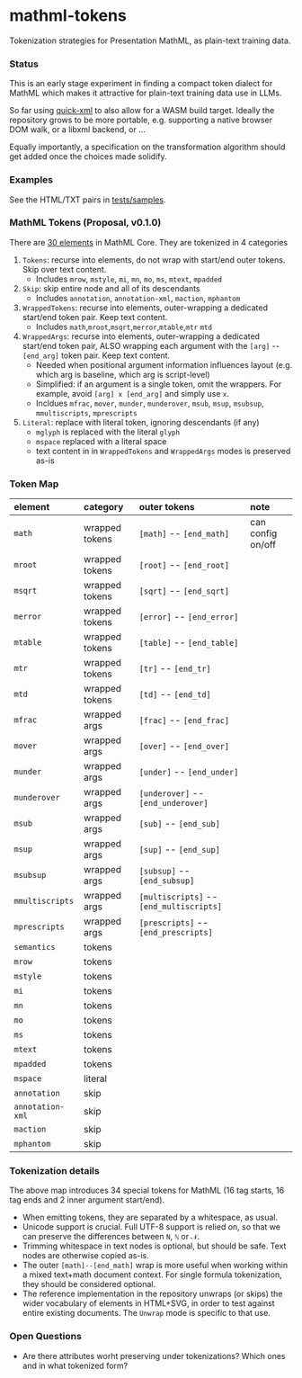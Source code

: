 # mathml-tokens
Tokenization strategies for Presentation MathML,
as plain-text training data.

### Status 

This is an early stage experiment in finding a compact token dialect for MathML which makes it
attractive for plain-text training data use in LLMs.

So far using [quick-xml](https://crates.io/crates/quick-xml) to also allow for a WASM build target.
Ideally the repository grows to be more portable, e.g. supporting a native browser DOM walk, 
or a libxml backend, or ...

Equally importantly, a specification on the transformation algorithm should get added once 
the choices made solidify.

### Examples

See the HTML/TXT pairs in [tests/samples](tests/samples/).

### MathML Tokens (Proposal, v0.1.0)

There are [30 elements](https://w3c.github.io/mathml-core/#mathml-elements-and-attributes) in MathML Core.
They are tokenized in 4 categories

1. `Tokens`: recurse into elements, do not wrap with start/end outer tokens. Skip over text content.
    - Includes `mrow`, `mstyle`, `mi`, `mn`, `mo`, `ms`, `mtext`, `mpadded`
2. `Skip`: skip entire node and all of its descendants
    - Includes `annotation`, `annotation-xml`, `maction`, `mphantom`
3. `WrappedTokens`: recurse into elements, outer-wrapping a dedicated start/end token pair. Keep text content.
    - Includes `math`,`mroot`,`msqrt`,`merror`,`mtable`,`mtr`
`mtd`
4. `WrappedArgs`: recurse into elements, outer-wrapping a dedicated start/end token pair, ALSO wrapping 
      each argument with the `[arg]` -- `[end_arg]` token pair. Keep text content.
    - Needed when positional argument information influences layout (e.g. which arg is baseline, which arg is script-level)
    - Simplified: if an argument is a single token, omit the wrappers. For example, avoid `[arg] x [end_arg]` and simply use `x`.
    - Incldues `mfrac`, `mover`, `munder`, `munderover`, `msub`, `msup`, `msubsup`, `mmultiscripts`, `mprescripts`
5. `Literal`: replace with literal token, ignoring descendants (if any)
    - `mglyph` is replaced with the literal `glyph`
    - `mspace` replaced with a literal space ` `
    - text content in in `WrappedTokens` and `WrappedArgs` modes is preserved as-is

### Token Map

element | category | outer tokens | note
:-- | :-- | :-- | :-- 
`math` |wrapped tokens| `[math]` -- `[end_math]` | can config on/off
`mroot` |wrapped tokens| `[root]` -- `[end_root]`  |
`msqrt` |wrapped tokens| `[sqrt]` -- `[end_sqrt]` |
`merror` |wrapped tokens| `[error]` -- `[end_error]` |
`mtable` |wrapped tokens| `[table]` -- `[end_table]` |
`mtr` |wrapped tokens| `[tr]` -- `[end_tr]` | 
`mtd` |wrapped tokens| `[td]` -- `[end_td]` |
`mfrac` | wrapped args | `[frac]` -- `[end_frac]` |
`mover` | wrapped args | `[over]` -- `[end_over]` |
`munder` | wrapped args | `[under]` -- `[end_under]` |
`munderover` | wrapped args | `[underover]` -- `[end_underover]` |
`msub` | wrapped args | `[sub]` -- `[end_sub]` |
`msup` | wrapped args | `[sup]` -- `[end_sup]` |
`msubsup` | wrapped args | `[subsup]` -- `[end_subsup]` |
`mmultiscripts` | wrapped args | `[multiscripts]` -- `[end_multiscripts]` |
`mprescripts` | wrapped args | `[prescripts]` -- `[end_prescripts]` |
`semantics` | tokens | |
`mrow` | tokens | |
`mstyle` | tokens | |
`mi` | tokens | |
`mn` | tokens | |
`mo` | tokens | |
`ms` | tokens | |
`mtext` | tokens | |
`mpadded` | tokens | |
`mspace` | literal | ` ` |
`annotation` | skip | |
`annotation-xml` | skip | |
`maction` | skip | | 
`mphantom` | skip | |

### Tokenization details

The above map introduces 34 special tokens for MathML (16 tag starts, 16 tag ends and 2 inner argument start/end).

- When emitting tokens, they are separated by a whitespace, as usual.
- Unicode support is crucial. Full UTF-8 support is relied on, so that we can preserve the differences between `N`, `ℕ` or `𝒩`.
- Trimming whitespace in text nodes is optional, but should be safe. Text nodes are otherwise copied as-is.
- The outer `[math]--[end_math]` wrap is more useful when working within a mixed text+math document context. For single formula tokenization, they should be considered optional.
- The reference implementation in the repository unwraps (or skips) the wider vocabulary of elements in HTML+SVG, in order to test against entire existing documents. The `Unwrap` mode is specific to that use.

### Open Questions

 - Are there attributes worht preserving under tokenizations? Which ones and in what tokenized form?
